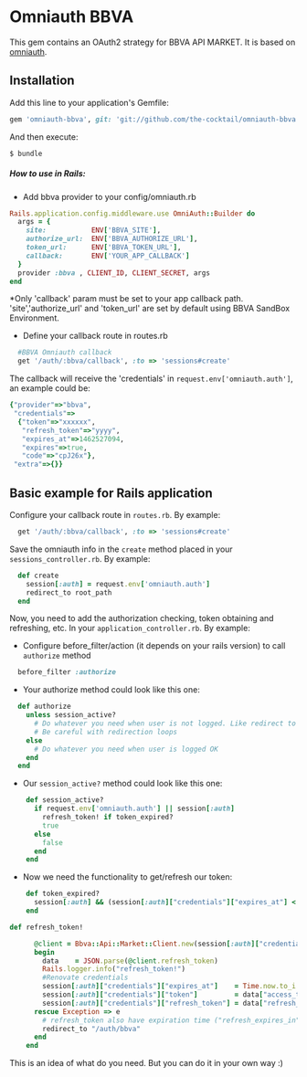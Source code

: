 
# Omniauth BBVA

This gem contains an OAuth2 strategy for BBVA API MARKET. It is based on [omniauth](https://github.com/intridea/omniauth).

## Installation

Add this line to your application's Gemfile:

```ruby
gem 'omniauth-bbva', git: 'git://github.com/the-cocktail/omniauth-bbva.git'
```

And then execute:

    $ bundle

##### How to use in Rails:
- Add bbva provider to your config/omniauth.rb

```ruby
Rails.application.config.middleware.use OmniAuth::Builder do
  args = {
    site:           ENV['BBVA_SITE'], 
    authorize_url:  ENV['BBVA_AUTHORIZE_URL'],
    token_url:      ENV['BBVA_TOKEN_URL'],
    callback:       ENV['YOUR_APP_CALLBACK']
  }
  provider :bbva , CLIENT_ID, CLIENT_SECRET, args
end
````
*Only 'callback' param must be set to your app callback path. 'site','authorize_url' and 'token_url' are set by default using BBVA SandBox Environment.


- Define your callback route in routes.rb

```ruby
  #BBVA Omniauth callback
  get '/auth/:bbva/callback', :to => 'sessions#create'
```

The callback will receive the 'credentials' in ```request.env['omniauth.auth']```, an example could be:

```ruby
{"provider"=>"bbva",
 "credentials"=>
  {"token"=>"xxxxxx",
   "refresh_token"=>"yyyy",
   "expires_at"=>1462527094,
   "expires"=>true,
   "code"=>"cpJ26x"},
 "extra"=>{}}
```

## Basic example for Rails application
Configure your callback route in `routes.rb`. By example:
```ruby
  get '/auth/:bbva/callback', :to => 'sessions#create'
```
Save the omniauth info in the `create` method placed in your `sessions_controller.rb`. By example:
```ruby
  def create
    session[:auth] = request.env['omniauth.auth']
    redirect_to root_path
  end
```
Now, you need to add the authorization checking, token obtaining and refreshing, etc. In your `application_controller.rb`. By example:

- Configure before_filter/action (it depends on your rails version) to call `authorize` method
```ruby
  before_filter :authorize
```

- Your authorize method could look like this one:
```ruby
  def authorize
    unless session_active?
      # Do whatever you need when user is not logged. Like redirect to home
      # Be careful with redirection loops
    else
      # Do whatever you need when user is logged OK
    end
  end
```
- Our `session_active?` method could look like this one:
```ruby
    def session_active?
      if request.env['omniauth.auth'] || session[:auth]
        refresh_token! if token_expired?
        true
      else
        false
      end
    end
```

- Now we need the functionality to get/refresh our token:
```ruby
    def token_expired?
      session[:auth] && (session[:auth]["credentials"]["expires_at"] < Time.now.to_i)
    end
```

```ruby
def refresh_token!

      @client = Bbva::Api::Market::Client.new(session[:auth]["credentials"].merge({client_id: CLIENT_ID , secret: CLIENT_SECRET}))
      begin
        data    = JSON.parse(@client.refresh_token)
        Rails.logger.info("refresh_token!")
        #Renovate credentials
        session[:auth]["credentials"]["expires_at"]    = Time.now.to_i + data["expires_in"]
        session[:auth]["credentials"]["token"]         = data["access_token"]
        session[:auth]["credentials"]["refresh_token"] = data["refresh_token"]
      rescue Exception => e
        # refresh_token also have expiration time ("refresh_expires_in"=>43199) so we have to authorize again.
        redirect_to "/auth/bbva"
      end
    end
```

This is an idea of what do you need. But you can do it in your own way :)
